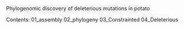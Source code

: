 Phylogenomic discovery of deleterious mutations in  potato

Contents:
01_assembly
02_phylogeny
03_Constrainted
04_Deleterious
